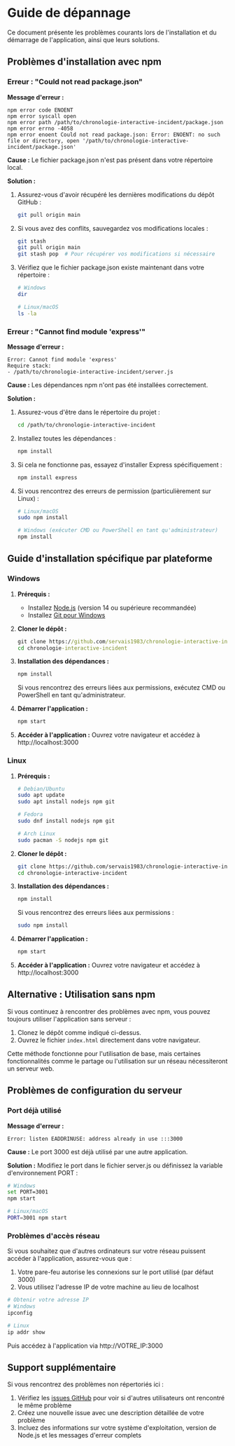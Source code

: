 # Guide de dépannage

Ce document présente les problèmes courants lors de l'installation et du démarrage de l'application, ainsi que leurs solutions.

## Problèmes d'installation avec npm

### Erreur : "Could not read package.json"

**Message d'erreur :**
```
npm error code ENOENT
npm error syscall open
npm error path /path/to/chronologie-interactive-incident/package.json
npm error errno -4058
npm error enoent Could not read package.json: Error: ENOENT: no such file or directory, open '/path/to/chronologie-interactive-incident/package.json'
```

**Cause :** Le fichier package.json n'est pas présent dans votre répertoire local.

**Solution :**
1. Assurez-vous d'avoir récupéré les dernières modifications du dépôt GitHub :
   ```bash
   git pull origin main
   ```

2. Si vous avez des conflits, sauvegardez vos modifications locales :
   ```bash
   git stash
   git pull origin main
   git stash pop  # Pour récupérer vos modifications si nécessaire
   ```

3. Vérifiez que le fichier package.json existe maintenant dans votre répertoire :
   ```bash
   # Windows
   dir

   # Linux/macOS
   ls -la
   ```

### Erreur : "Cannot find module 'express'"

**Message d'erreur :**
```
Error: Cannot find module 'express'
Require stack:
- /path/to/chronologie-interactive-incident/server.js
```

**Cause :** Les dépendances npm n'ont pas été installées correctement.

**Solution :**
1. Assurez-vous d'être dans le répertoire du projet :
   ```bash
   cd /path/to/chronologie-interactive-incident
   ```

2. Installez toutes les dépendances :
   ```bash
   npm install
   ```

3. Si cela ne fonctionne pas, essayez d'installer Express spécifiquement :
   ```bash
   npm install express
   ```

4. Si vous rencontrez des erreurs de permission (particulièrement sur Linux) :
   ```bash
   # Linux/macOS
   sudo npm install

   # Windows (exécuter CMD ou PowerShell en tant qu'administrateur)
   npm install
   ```

## Guide d'installation spécifique par plateforme

### Windows

1. **Prérequis :**
   - Installez [Node.js](https://nodejs.org/) (version 14 ou supérieure recommandée)
   - Installez [Git pour Windows](https://git-scm.com/download/win)

2. **Cloner le dépôt :**
   ```cmd
   git clone https://github.com/servais1983/chronologie-interactive-incident.git
   cd chronologie-interactive-incident
   ```

3. **Installation des dépendances :**
   ```cmd
   npm install
   ```
   
   Si vous rencontrez des erreurs liées aux permissions, exécutez CMD ou PowerShell en tant qu'administrateur.

4. **Démarrer l'application :**
   ```cmd
   npm start
   ```

5. **Accéder à l'application :**
   Ouvrez votre navigateur et accédez à http://localhost:3000

### Linux

1. **Prérequis :**
   ```bash
   # Debian/Ubuntu
   sudo apt update
   sudo apt install nodejs npm git

   # Fedora
   sudo dnf install nodejs npm git

   # Arch Linux
   sudo pacman -S nodejs npm git
   ```

2. **Cloner le dépôt :**
   ```bash
   git clone https://github.com/servais1983/chronologie-interactive-incident.git
   cd chronologie-interactive-incident
   ```

3. **Installation des dépendances :**
   ```bash
   npm install
   ```
   
   Si vous rencontrez des erreurs liées aux permissions :
   ```bash
   sudo npm install
   ```

4. **Démarrer l'application :**
   ```bash
   npm start
   ```

5. **Accéder à l'application :**
   Ouvrez votre navigateur et accédez à http://localhost:3000

## Alternative : Utilisation sans npm

Si vous continuez à rencontrer des problèmes avec npm, vous pouvez toujours utiliser l'application sans serveur :

1. Clonez le dépôt comme indiqué ci-dessus.
2. Ouvrez le fichier `index.html` directement dans votre navigateur.

Cette méthode fonctionne pour l'utilisation de base, mais certaines fonctionnalités comme le partage ou l'utilisation sur un réseau nécessiteront un serveur web.

## Problèmes de configuration du serveur

### Port déjà utilisé

**Message d'erreur :**
```
Error: listen EADDRINUSE: address already in use :::3000
```

**Cause :** Le port 3000 est déjà utilisé par une autre application.

**Solution :**
Modifiez le port dans le fichier server.js ou définissez la variable d'environnement PORT :

```bash
# Windows
set PORT=3001
npm start

# Linux/macOS
PORT=3001 npm start
```

### Problèmes d'accès réseau

Si vous souhaitez que d'autres ordinateurs sur votre réseau puissent accéder à l'application, assurez-vous que :

1. Votre pare-feu autorise les connexions sur le port utilisé (par défaut 3000)
2. Vous utilisez l'adresse IP de votre machine au lieu de localhost

```bash
# Obtenir votre adresse IP
# Windows
ipconfig

# Linux
ip addr show
```

Puis accédez à l'application via http://VOTRE_IP:3000

## Support supplémentaire

Si vous rencontrez des problèmes non répertoriés ici :

1. Vérifiez les [issues GitHub](https://github.com/servais1983/chronologie-interactive-incident/issues) pour voir si d'autres utilisateurs ont rencontré le même problème
2. Créez une nouvelle issue avec une description détaillée de votre problème
3. Incluez des informations sur votre système d'exploitation, version de Node.js et les messages d'erreur complets